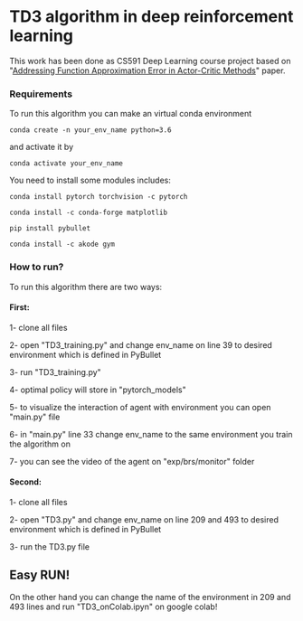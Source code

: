 # TD3 algorithm in deep reinforcement learning
This work has been done as CS591 Deep Learning course project based on "[Addressing Function Approximation Error in Actor-Critic Methods](https://arxiv.org/pdf/1802.09477.pdf)" paper.

### Requirements
To run this algorithm you can make an virtual conda environment

`conda create -n your_env_name python=3.6`

and activate it by

`conda activate your_env_name`

You need to install some modules includes:

`conda install pytorch torchvision -c pytorch`

`conda install -c conda-forge matplotlib`

`pip install pybullet`

`conda install -c akode gym`

### How to run?

To run this algorithm there are two ways:

#### First:

1- clone all files 

2- open "TD3_training.py" and change env_name on line 39 to desired environment which is defined in PyBullet

3- run "TD3_training.py" 

4- optimal policy will store in "pytorch_models"

5- to visualize the interaction of agent with environment you can open "main.py" file

6- in "main.py" line 33 change env_name to the same environment you train the algorithm on

7- you can see the video of the agent on "exp/brs/monitor" folder
#### Second:
1- clone all files 

2- open "TD3.py" and change env_name on line 209 and 493 to desired environment which is defined in PyBullet

3- run the TD3.py file

## Easy RUN!
On the other hand you can change the name of the environment in 209 and 493 lines and run "TD3_onColab.ipyn" on google colab! 
